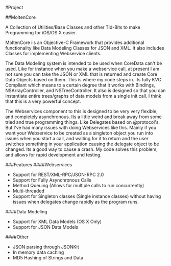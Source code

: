 #Project

##MoltenCore

A Collection of Utilities/Base Classes and other Tid-Bits to make Programming for iOS/OS X easier.

MoltenCore iis an Objective-C Framework that provides additional functionality like Data Modeling Classes for 
JSON and XML. It also includes Classes for implementing Webservice clients.

The Data Modeling system is intended to be used when CoreData can't be used. Like for instance when you make a 
webservice call, at present I am not sure you can take the JSON or XML that is returned and create Core Data 
Objects based on them. This is where my code steps in. Its fully KVC Compliant which means to a certain degree 
that it works with Bindings, NSArrayController, and NSTreeController. It also is designed so that you can 
instantiate entire trees/graphs of data models from a single init call. I think that this is a very powerful 
concept.

The Webservices component to this is designed to be very very flexible, and completely asynchronous. Its a little 
weird and break away from some tried and true programming things. Like Delegates based on @protocol's. But I've 
had many issues with doing Webservices like this. Mainly if you want your Webservice to be created as a singleton 
object you run into issues when you start a call, and waiting for it to return and the user switches something in 
your application causing the delegate object to be changed. Its a good way to cause a crash. My code solves this 
problem, and allows for rapid development and testing.

###Features
####Webservices
* Support for REST/XML-RPC/JSON-RPC 2.0
* Support for Fully Asynchronous Calls
* Method Queuing (Allows for multiple calls to run concurrently)
* Multi-threaded
* Support for Singleton classes (Single instance classes) without having issues when delegates change rapidly as the program runs.

####Data Modeling
* Support for XML Data Models (OS X Only)
* Support for JSON Data Models

####Other
* JSON parsing through JSONKit
* In memory data caching
* MD5 Hashing of Strings and Data
